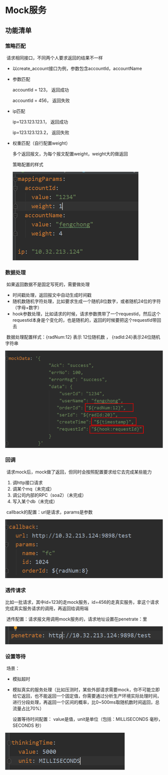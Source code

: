 # Mock服务

## 功能清单

### 策略匹配

​	请求相同接口，不同两个人要求返回的结果不一样

- 以create_account接口为例，参数包含accountId，accountName

- 参数匹配

  accountId = 123， 返回成功

  accountId = 456， 返回失败

- ip匹配

  ip=123.123.123.1， 返回成功

  ip=123.123.123.2， 返回失败

- 权重匹配（自行配置weight）

  多个返回报文，为每个报文配置weight，weight大的做返回

  

  策略配置的样式

  ![image-20210507150914544](mockserver/img/image-20210507150914544.png)

  

### 数据处理

​	如果返回数据不是固定写死的，需要做处理

- 时间戳处理，返回报文中自动生成时间戳
- 随机数随机字符处理，比如要求生成一个随机8位数字，或者随机24位的字符（字母+数字）
- hook参数处理，比如请求的时候，请求参数携带了一个requestid，然后这个requestid本身是个变化的，也是随机的，返回的时候要把这个requestId带回去



​	数据处理配置样式：{radNum:12} 表示 12位随机数 ， {radId:24}表示24位随机字符串

![image-20210507151201361](mockserver/img/image-20210507151201361.png)

### 回调

​	请求mock后，mock做了返回，但同时会按照配置要求给它去完成某些能力

1. 调http接口请求
2. 调某个mq（未完成）
3. 调公司内部的RPC（soa2）（未完成）
4. 写入某个db（未完成） 



​	callback的配置：url是请求，params是参数

![image-20210507151344947](mockserver/img/image-20210507151344947.png)

### 透传请求

​	比如一批请求，其中id=123的走mock服务，id=456的走真实服务，拿这个请求完成真实服务请求的调用，再返回给调用端



​	透传配置：请求报文用调用mock服务的，请求地址设置在penetrate：里

![image-20210507151526421](mockserver/img/image-20210507151526421.png)

### 设置等待	

​	场景：

- 模拟超时

- 模拟真实的服务处理（比如压测时，某些外部请求需要mock，你不可能立即给它返回，也不能返回一个固定值，你需要通过分析生产环境实际处理时间，进行分段处理，再返回一个区间的概率，比0~500ms取随机数时间返回，总流量占比70%）   

  设置等待时间配置： value是值，unit是单位（包括：MILLISECONDS 毫秒，SECONDS 秒）

![image-20210507151658055](mockserver/img/image-20210507151658055.png)